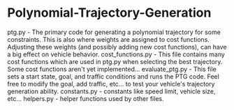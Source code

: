 # Polynomial-Trajectory-Generation

ptg.py - The primary code for generating a polynomial trajectory for some constraints. This is also where weights are assigned to cost functions. Adjusting these weights (and possibly adding new cost functions), can have a big effect on vehicle behavior.
cost_functions.py - This file contains many cost functions which are used in ptg.py when selecting the best trajectory. Some cost functions aren't yet implemented...
evaluate_ptg.py - This file sets a start state, goal, and traffic conditions and runs the PTG code. Feel free to modify the goal, add traffic, etc... to test your vehicle's trajectory generation ability.
constants.py - constants like speed limit, vehicle size, etc...
helpers.py - helper functions used by other files.

